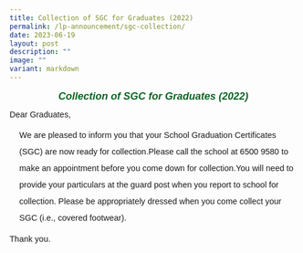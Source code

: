 ```yaml
---
title: Collection of SGC for Graduates (2022)
permalink: /lp-announcement/sgc-collection/
date: 2023-06-19
layout: post
description: ""
image: ""
variant: markdown
---
```

<h5 style="font-weight: 700;margin: 0;color:#0B6623;font-size:18px;margin-top:15px; font-family:sans-serif;text-align:center;" class="header">Collection of SGC for Graduates (2022)</h5>

<p style="font-family:sans-serif;font-size:14.5px;line-height:1">Dear Graduates, </p>
<p style="font-family:sans-serif;font-size:14.5px;padding-left:17px;line-height:2;">
We are pleased to inform you that your School Graduation Certificates (SGC) are now ready for collection.Please call the school at 6500 9580 to make an appointment before you come down for collection.You will need to provide your particulars at the guard post when you report to school for collection.
Please be appropriately dressed when you come collect your SGC (i.e., covered footwear).
	</p>

<p style="font-family:sans-serif;font-size:14.5px;line-height:1;">Thank you.</p>